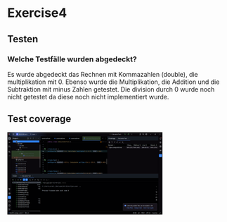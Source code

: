# Exercise4

## Testen
### Welche Testfälle wurden abgedeckt?
Es wurde abgedeckt das Rechnen mit Kommazahlen (double), die multiplikation mit 0.
Ebenso wurde die Multiplikation, die Addition und die Subtraktion mit minus Zahlen getestet.
Die division durch 0 wurde noch nicht getestet da diese noch nicht implementiert wurde.

## Test coverage
<img src="resources/images/ex4_1.png" alt="Tests" style= "width: 70%"></p>